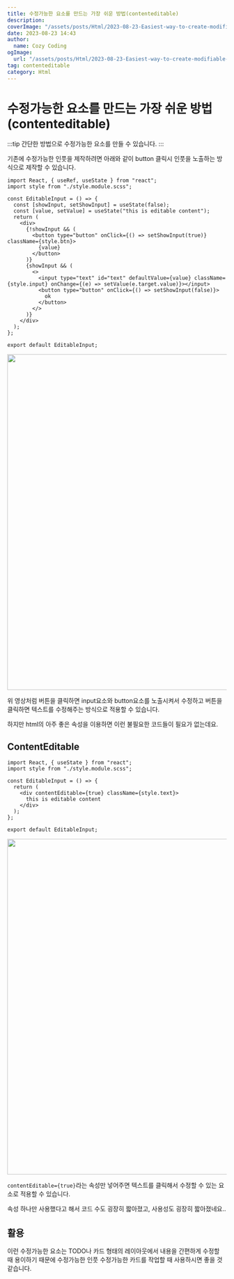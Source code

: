 ```yaml
---
title: 수정가능한 요소를 만드는 가장 쉬운 방법(contenteditable)
description:
coverImage: "/assets/posts/Html/2023-08-23-Easiest-way-to-create-modifiable-elements/cover.png"
date: 2023-08-23 14:43
author:
  name: Cozy Coding
ogImage:
  url: "/assets/posts/Html/2023-08-23-Easiest-way-to-create-modifiable-elements/cover.png"
tag: contenteditable
category: Html
---
```


# 수정가능한 요소를 만드는 가장 쉬운 방법(contenteditable)

:::tip
간단한 방법으로 수정가능한 요소를 만들 수 있습니다.
:::

기존에 수정가능한 인풋을 제작하려면 아래와 같이 button 클릭시 인풋을 노출하는 방식으로 제작할 수 있습니다.

<GoogleAd/>

```tsx
import React, { useRef, useState } from "react";
import style from "./style.module.scss";

const EditableInput = () => {
  const [showInput, setShowInput] = useState(false);
  const [value, setValue] = useState("this is editable content");
  return (
    <div>
      {!showInput && (
        <button type="button" onClick={() => setShowInput(true)} className={style.btn}>
          {value}
        </button>
      )}
      {showInput && (
        <>
          <input type="text" id="text" defaultValue={value} className={style.input} onChange={(e) => setValue(e.target.value)}></input>
          <button type="button" onClick={() => setShowInput(false)}>
            ok
          </button>
        </>
      )}
    </div>
  );
};

export default EditableInput;
```

<Image width="1515" height="771"  alt="" src="/assets/posts/Html/2023-08-23-Easiest-way-to-create-modifiable-elements/1.gif" />

위 영상처럼 버튼을 클릭하면 input요소와 button요소를 노출시켜서 수정하고 버튼을 클릭하면 텍스트를 수정해주는 방식으로 적용할 수 있습니다.

하지만 html의 아주 좋은 속성을 이용하면 이런 불필요한 코드들이 필요가 없는데요.

## ContentEditable

```tsx
import React, { useState } from "react";
import style from "./style.module.scss";

const EditableInput = () => {
  return (
    <div contentEditable={true} className={style.text}>
      this is editable content
    </div>
  );
};

export default EditableInput;
```

<GoogleAd/>

<Image width="1515" height="771"  alt="" src="/assets/posts/Html/2023-08-23-Easiest-way-to-create-modifiable-elements/2.gif" />

<GoogleAd/>

`contentEditable={true}`라는 속성만 넣어주면 텍스트를 클릭해서 수정할 수 있는 요소로 적용할 수 있습니다.

속성 하나만 사용했다고 해서 코드 수도 굉장히 짧아졌고, 사용성도 굉장히 짧아졌네요..

## 활용

이런 수정가능한 요소는 TODO나 카드 형태의 레이아웃에서 내용을 간편하게 수정할 때 용이하기 때문에 수정가능한 인풋 수정가능한 카드를 작업할 때 사용하시면 좋을 것 같습니다.
